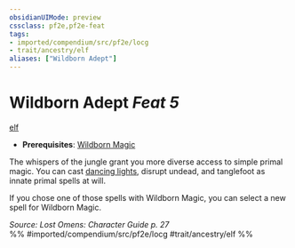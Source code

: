 ```yaml
---
obsidianUIMode: preview
cssclass: pf2e,pf2e-feat
tags:
- imported/compendium/src/pf2e/locg
- trait/ancestry/elf
aliases: ["Wildborn Adept"]
---
```

# Wildborn Adept  *Feat 5*  
[elf](elf.md)  

- **Prerequisites**: [Wildborn Magic](wildborn-magic-locg.md)

The whispers of the jungle grant you more diverse access to simple primal magic. You can cast [dancing lights](../spells/dancing-lights.md), disrupt undead, and tanglefoot as innate primal spells at will.

If you chose one of those spells with Wildborn Magic, you can select a new spell for Wildborn Magic.

*Source: Lost Omens: Character Guide p. 27*  
%% #imported/compendium/src/pf2e/locg #trait/ancestry/elf %%